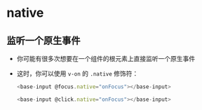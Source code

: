 # native

## 监听一个原生事件

  - 你可能有很多次想要在一个组件的根元素上直接监听一个原生事件

  - 这时，你可以使用 `v-on` 的 `.native` 修饰符：

    ```js
    <base-input @focus.native="onFocus"></base-input>
    ```

    ```js
    <base-input @click.native="onFocus"></base-input>
    ```
